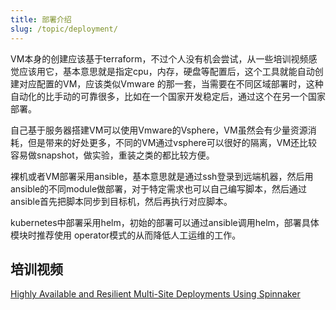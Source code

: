 ```yaml
---
title: 部署介绍
slug: /topic/deployment/
---
```


VM本身的创建应该基于terraform，不过个人没有机会尝试，从一些培训视频感觉应该用它，基本意思就是指定cpu，内存，硬盘等配置后，这个工具就能自动创建对应配置的VM，应该类似Vmware
的那一套，当需要在不同区域部署时，这种自动化的比手动的可靠很多，比如在一个国家开发稳定后，通过这个在另一个国家部署。

自己基于服务器搭建VM可以使用Vmware的Vsphere，VM虽然会有少量资源消耗，但是带来的好处更多，不同的VM通过vsphere可以很好的隔离，VM还比较容易做snapshot，做实验，重装之类的都比较方便。

裸机或者VM部署采用ansible，基本意思就是通过ssh登录到远端机器，然后用ansible的不同module做部署，对于特定需求也可以自己编写脚本，然后通过ansible首先把脚本同步到目标机，然后再执行对应脚本。

kubernetes中部署采用helm，初始的部署可以通过ansible调用helm，部署具体模块时推荐使用
operator模式的从而降低人工运维的工作。

## 培训视频

[Highly Available and Resilient Multi-Site Deployments Using Spinnaker](https://www.youtube.com/watch?v=-gkt_Ch-qb0)
